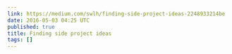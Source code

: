 ```yaml
---
link: https://medium.com/swlh/finding-side-project-ideas-2248933214be
date: 2016-05-03 04:25 UTC
published: true
title: Finding side project ideas
tags: []
---
```



